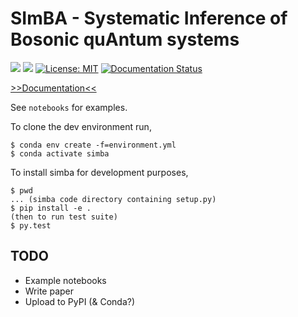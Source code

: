 
# SImBA - Systematic Inference of Bosonic quAntum systems

[![](https://img.shields.io/badge/github-joebentley%2Fsimba-brightgreen)](https://github.com/joebentley/simba)
[![](https://github.com/joebentley/simba/workflows/Python%20application/badge.svg)](https://github.com/joebentley/simba/actions)
[![License: MIT](https://img.shields.io/badge/License-MIT-yellow.svg)](https://opensource.org/licenses/MIT)
[![Documentation Status](https://readthedocs.org/projects/simbapy/badge/?version=latest)](https://simbapy.readthedocs.io/en/latest/?badge=latest)

[>>Documentation<<](https://simbapy.readthedocs.io/en/latest/)

See `notebooks` for examples.

To clone the dev environment run,

```
$ conda env create -f=environment.yml
$ conda activate simba
```

To install simba for development purposes,

```
$ pwd
... (simba code directory containing setup.py)
$ pip install -e .
(then to run test suite)
$ py.test
```

## TODO

* Example notebooks
* Write paper
* Upload to PyPI (& Conda?)
